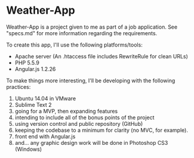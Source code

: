 Weather-App
===========

Weather-App is a project given to me as part of a job application.  See "specs.md" for more information regarding the requirements.

To create this app, I'll use the following platforms/tools:

*   Apache server (An .htaccess file includes RewriteRule for clean URLs)
*   PHP 5.5.9
*   Angular.js 1.2.26

To make things more interesting, I'll be developing with the following practices:

1.   Ubuntu 14.04 in VMware
2.   Sublime Text 2
5.   going for a MVP, then expanding features
4.   intending to include all of the bonus points of the project
2.   using version control and public repository (GitHub)
4.   keeping the codebase to a minimum for clarity (no MVC, for example). 
3.   front end with Angular.js
7.   and... any graphic design work will be done in Photoshop CS3 (Windows)
